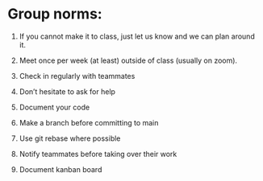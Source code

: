 # Group norms:

1. If you cannot make it to class, just let us know and we can plan around it.

2. Meet once per week (at least) outside of class (usually on zoom).

3. Check in regularly with teammates

4. Don’t hesitate to ask for help

5. Document your code

6. Make a branch before committing to main

7. Use git rebase where possible

8. Notify teammates before taking over their work

9. Document kanban board

